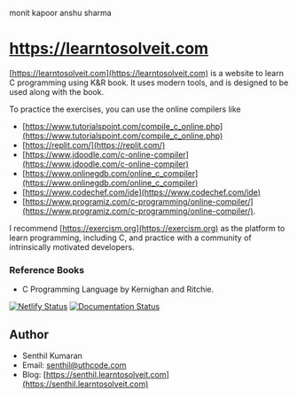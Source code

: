 monit kapoor 
anshu sharma 
# https://learntosolveit.com

[https://learntosolveit.com](https://learntosolveit.com) is a website to learn C programming using K&R book. It uses modern tools, and is designed to be used along with the book.

To practice the exercises, you can use the online compilers like

* [https://www.tutorialspoint.com/compile_c_online.php](https://www.tutorialspoint.com/compile_c_online.php)
* [https://replit.com/](https://replit.com/)
* [https://www.jdoodle.com/c-online-compiler](https://www.jdoodle.com/c-online-compiler)
* [https://www.onlinegdb.com/online_c_compiler](https://www.onlinegdb.com/online_c_compiler)
* [https://www.codechef.com/ide](https://www.codechef.com/ide)
* [https://www.programiz.com/c-programming/online-compiler/](https://www.programiz.com/c-programming/online-compiler/).

I recommend [https://exercism.org](https://exercism.org) as the platform to
learn programming, including C, and practice with a community of intrinsically
motivated developers.

### Reference Books

* C Programming Language by Kernighan and Ritchie.


[![Netlify Status](https://api.netlify.com/api/v1/badges/27a766e4-762c-420f-92e2-f35441c79f63/deploy-status)](https://app.netlify.com/sites/learntosolveit/deploys)
[![Documentation Status](https://readthedocs.org/projects/learntosolveit/badge/?version=latest)](http://www.learntosolveit.com/?badge=latest)


## Author

* Senthil Kumaran
* Email: [senthil@uthcode.com](mailto:senthil@uthcode.com)
* Blog: [https://senthil.learntosolveit.com](https://senthil.learntosolveit.com)
